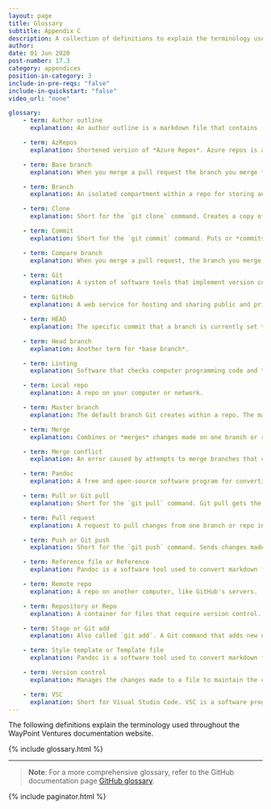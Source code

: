 ```yaml
---
layout: page
title: Glossary
subtitle: Appendix C
description: A collection of definitions to explain the terminology used throughout the WayPoint Ventures documentation website.
author:
date: 01 Jun 2020
post-number: 17.3
category: appendices
position-in-category: 3
include-in-pre-reqs: "false"
include-in-quickstart: "false"
video_url: "none"

glossary:
    - term: Author outline
      explanation: An author outline is a markdown file that contains (pre) written markdown elements, like tables or multilevel lists. Some courses/ projects provide author outlines in the project's remote repo (as markdown files). You can copy the markdown elements from an author outline and paste them into your markdown file to create content quickly.

    - term: AzRepos
      explanation: Shortened version of *Azure Repos*. Azure repos is a web service for hosting and sharing private repos (remote repos).

    - term: Base branch
      explanation: When you merge a pull request the branch you merge *into* is the base branch.

    - term: Branch
      explanation: An isolated compartment within a repo for storing and editing different versions of the same files, without affecting other versions of the files.

    - term: Clone
      explanation: Short for the `git clone` command. Creates a copy of a repo with version control. For example, a user can download or *clone* a remote repo from GitHub to their computer.

    - term: Commit
      explanation: Short for the `git commit` command. Puts or *commits* changes made to staged files onto the current repo's file history/ timeline.

    - term: Compare branch
      explanation: When you merge a pull request, the branch you merge *from* is the compare branch.

    - term: Git
      explanation: A system of software tools that implement version control by tracking changes made to files.

    - term: GitHub
      explanation: A web service for hosting and sharing public and private repos (remote repos).

    - term: HEAD
      explanation: The specific commit that a branch is currently set to. By default HEAD is usually the most recent commit.

    - term: Head branch
      explanation: Another term for *base branch*.

    - term: Linting
      explanation: Software that checks computer programming code and text, like markdown, for syntax errors is called a "linter". The process of checking for syntax errors is called "linting".

    - term: Local repo
      explanation: A repo on your computer or network.

    - term: Master branch
      explanation: The default branch Git creates within a repo. The master branch is commonly used to maintain the latest working version of the files on other branches, like "clean copy".

    - term: Merge
      explanation: Combines or *merges* changes made on one branch or repo into another.

    - term: Merge conflict
      explanation: An error caused by attempts to merge branches that contain incompatible versions of the same file.

    - term: Pandoc
      explanation: A free and open-source software program for converting documents.

    - term: Pull or Git pull
      explanation: Short for the `git pull` command. Git pull gets the files stored in another repo or branch, and combines them with the files in the current repo or branch. For example, a user can download or "pull" the most recent files from GitHub and combine them with the files in their local repo.

    - term: Pull request
      explanation: A request to pull changes from one branch or repo into another.

    - term: Push or Git push
      explanation: Short for the `git push` command. Sends changes made to files in one repo to another repo. For example, a user can upload or "push" a modified version of a file from their local repo to GitHub.

    - term: Reference file or Reference
      explanation: Pandoc is a software tool used to convert markdown files into Microsoft Word documents. During the file conversion process, Pandoc applies text styles that are defined in a reference file (like *reference \.dotx*) to the Word Documents it creates. For example, for Heading 1 elements in a markdown file, like `# Example heading 1`,  Pandoc applies the Heading 1 style that's defined in the reference file to the Word Document it creates.

    - term: Remote repo
      explanation: A repo on another computer, like GitHub's servers.

    - term: Repository or Repo
      explanation: A container for files that require version control.

    - term: Stage or Git add
      explanation: Also called `git add`. A Git command that adds new or updated files to a holding or *staging* area in the current repo.

    - term: Style template or Template file
      explanation: Pandoc is a software tool used to convert markdown files into Microsoft Word documents. After Pandoc creates a Word document, custom styles can be added into the document using a style template, like *template .dotx*. The style template file is "attached" to a converted Word document, and the custom styles from the style template are applied to the document's contents in Word.

    - term: Version control
      explanation: Manages the changes made to a file to maintain the correct (or most current) version of the file.

    - term: VSC
      explanation: Short for Visual Studio Code. VSC is a software program made by Microsoft for editing computer programming code and text, like markdown.
---
```


The following definitions explain the terminology used throughout the WayPoint Ventures documentation website.

{% include glossary.html %}

---

> **Note**: For a more comprehensive glossary, refer to the GitHub documentation page [GitHub glossary](https://docs.github.com/github/getting-started-with-github/github-glossary).
>

{% include paginator.html %}
